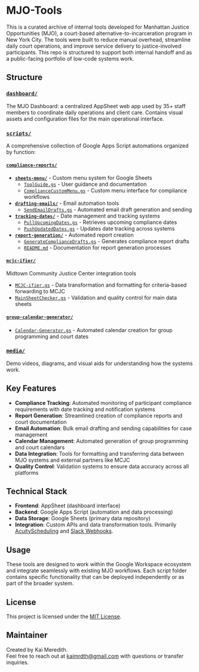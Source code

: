 # MJO-Tools

This is a curated archive of internal tools developed for Manhattan Justice Opportunities (MJO), a court-based alternative-to-incarceration program in New York City. The tools were built to reduce manual overhead, streamline daily court operations, and improve service delivery to justice-involved participants. This repo is structured to support both internal handoff and as a public-facing portfolio of low-code systems work.

## Structure

### [`dashboard/`](./dashboard/)
The MJO Dashboard: a centralized AppSheet web app used by 35+ staff members to coordinate daily operations and client care. Contains visual assets and configuration files for the main operational interface.

### [`scripts/`](./scripts/)
A comprehensive collection of Google Apps Script automations organized by function:

#### [`compliance-reports/`](./scripts/compliance-reports/)
- **[`sheets-menu/`](./scripts/compliance-reports/sheets-menu/)** - Custom menu system for Google Sheets
  - [`ToolGuide.gs`](./scripts/compliance-reports/sheets-menu/ToolGuide.gs) - User guidance and documentation
  - [`ComplianceCustomMenu.gs`](./scripts/compliance-reports/sheets-menu/ComplianceCustomMenu.gs) - Custom menu interface for compliance workflows
- **[`drafting-emails/`](./scripts/compliance-reports/drafting-emails/)** - Email automation tools
  - [`SendEmailDrafts.gs`](./scripts/compliance-reports/drafting-emails/SendEmailDrafts.gs) - Automated email draft generation and sending
- **[`tracking-dates/`](./scripts/compliance-reports/tracking-dates/)** - Date management and tracking systems
  - [`PullUpcomingDates.gs`](./scripts/compliance-reports/tracking-dates/PullUpcomingDates.gs) - Retrieves upcoming compliance dates
  - [`PushUpdatedDates.gs`](./scripts/compliance-reports/tracking-dates/PushUpdatedDates.gs) - Updates date tracking across systems
- **[`report-generation/`](./scripts/compliance-reports/report-generation/)** - Automated report creation
  - [`GenerateComplianceDrafts.gs`](./scripts/compliance-reports/report-generation/GenerateComplianceDrafts.gs) - Generates compliance report drafts
  - [`README.md`](./scripts/compliance-reports/report-generation/README.md) - Documentation for report generation processes

#### [`mcjc-ifier/`](./scripts/mcjc-ifier/)
Midtown Community Justice Center integration tools
- [`MCJC-ifier.gs`](./scripts/mcjc-ifier/MCJC-ifier.gs) - Data transformation and formatting for criteria-based forwarding to MCJC 
- [`MainSheetChecker.gs`](./scripts/mcjc-ifier/MainSheetChecker.gs) - Validation and quality control for main data sheets

#### [`group-calendar-generator/`](./scripts/group-calendar-generator/)
- [`Calendar-Generator.gs`](./scripts/group-calendar-generator/Calendar-Generator.gs) - Automated calendar creation for group programming and court dates

### [`media/`](./media/)
Demo videos, diagrams, and visual aids for understanding how the systems work.

## Key Features

- **Compliance Tracking**: Automated monitoring of participant compliance requirements with date tracking and notification systems
- **Report Generation**: Streamlined creation of compliance reports and court documentation
- **Email Automation**: Bulk email drafting and sending capabilities for case management
- **Calendar Management**: Automated generation of group programming and court calendars
- **Data Integration**: Tools for formatting and transferring data between MJO systems and external partners like MCJC
- **Quality Control**: Validation systems to ensure data accuracy across all platforms

## Technical Stack

- **Frontend**: AppSheet (dashboard interface)
- **Backend**: Google Apps Script (automation and data processing)
- **Data Storage**: Google Sheets (primary data repository)
- **Integration**: Custom APIs and data transformation tools. Primarily [AcuityScheduling](https://developers.acuityscheduling.com/) and [Slack Webhooks](https://api.slack.com/messaging/webhooks).

## Usage

These tools are designed to work within the Google Workspace ecosystem and integrate seamlessly with existing MJO workflows. Each script folder contains specific functionality that can be deployed independently or as part of the broader system.

## License

This project is licensed under the [MIT License](./LICENSE).

## Maintainer

Created by Kai Meredith.  
Feel free to reach out at kaimrdth@gmail.com with questions or transfer inquiries.
